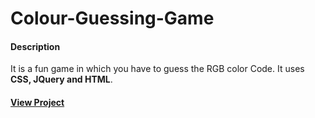 # Colour-Guessing-Game

#### Description
It is a fun game in which you have to guess the RGB color Code. It uses **CSS, JQuery and HTML**.

#### <a href="https://www.w3schools.com" target="_blank"> View Project </a>
